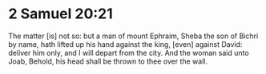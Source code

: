 # 2 Samuel 20:21

The matter [is] not so: but a man of mount Ephraim, Sheba the son of Bichri by name, hath lifted up his hand against the king, [even] against David: deliver him only, and I will depart from the city. And the woman said unto Joab, Behold, his head shall be thrown to thee over the wall.